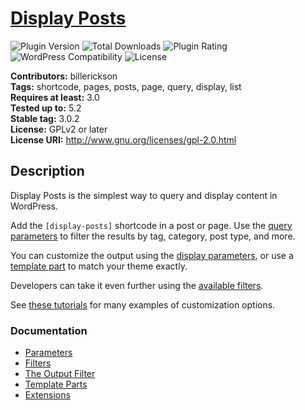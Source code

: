 # [Display Posts](https://wordpress.org/plugins/display-posts-shortcode/) #

![Plugin Version](https://img.shields.io/wordpress/plugin/v/display-posts-shortcode.svg?style=flat-square) ![Total Downloads](https://img.shields.io/wordpress/plugin/dt/display-posts-shortcode.svg?style=flat-square) ![Plugin Rating](https://img.shields.io/wordpress/plugin/r/display-posts-shortcode.svg?style=flat-square) ![WordPress Compatibility](https://img.shields.io/wordpress/v/display-posts-shortcode.svg?style=flat-square) ![License](https://img.shields.io/badge/license-GPL--2.0%2B-red.svg?style=flat-square)

**Contributors:** billerickson  
**Tags:** shortcode, pages, posts, page, query, display, list  
**Requires at least:** 3.0  
**Tested up to:** 5.2  
**Stable tag:** 3.0.2  
**License:** GPLv2 or later  
**License URI:** http://www.gnu.org/licenses/gpl-2.0.html

## Description

Display Posts is the simplest way to query and display content in WordPress.

Add the `[display-posts]` shortcode in a post or page. Use the [query parameters](https://displayposts.com/docs/#query-parameters) to filter the results by tag, category, post type, and more.

You can customize the output using the [display parameters](https://displayposts.com/docs/#display-parameters), or use a [template part](https://displayposts.com/2019/01/04/use-template-parts-to-match-your-themes-styling/) to match your theme exactly.

Developers can take it even further using the [available filters](https://displayposts.com/docs/filters/).

See [these tutorials](https://displayposts.com/tutorials/) for many examples of customization options.

### Documentation
* [Parameters](https://displayposts.com/docs/parameters/)
* [Filters](https://displayposts.com/docs/filters/)
* [The Output Filter](https://displayposts.com/docs/the-output-filter/)
* [Template Parts](https://displayposts.com/2019/01/04/use-template-parts-to-match-your-themes-styling/)
* [Extensions](https://displayposts.com/docs/extensions/)
